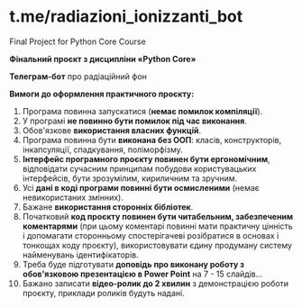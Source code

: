 # t.me/radiazioni_ionizzanti_bot
Final Project for Python Core Course

**Фінальний проєкт з дисципліни «Python Core»**

**Телеграм-бот** про радіаційний фон

**Вимоги до оформлення практичного проєкту:**

1. Програма повинна запускатися (**немає помилок компіляції**).
2. У програмі **не повинно бути помилок під час виконання**.
3. Обов'язкове **використання власних функцій**.
4. Програма повинна бути **виконана без ООП**: класів, конструкторів, інкапсуляції, спадкування, поліморфізму.
5. **Інтерфейс програмного проєкту повинен бути ергономічним**, відповідати сучасним принципам побудови користувацьких інтерфейсів, бути зрозумілим, кириличним та зручним.
6. Усі **дані в коді програми повинні бути осмисленими** (немає невикористаних змінних).
7. Бажане **використання сторонніх бібліотек**.
8. Початковий **код проєкту повинен бути читабельним, забезпеченим коментарями** (при цьому коментарі повинні мати практичну цінність і допомагати сторонньому спостерігачеві розібратися в основах і тонкощах коду проєкту), використовувати єдину продуману систему найменувань ідентифікаторів.
9. Треба буде підготувати **доповідь про виконану роботу з обов'язковою презентацією в Power Point** на 7 - 15 слайдів...
10. Бажано записати **відео-ролик до 2 хвилин** з демонстрацією роботи проєкту, приклади роликів будуть надані.
